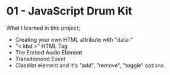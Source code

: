 # 01 - JavaScript Drum Kit

What I learned in this project;

- Creating your own HTML attribute with "data-"
- "< kbd >" HTML Tag
- The Embed Audio Element
- Transitionend Event
- Classlist element and it's "add", "remove", "toggle" options
